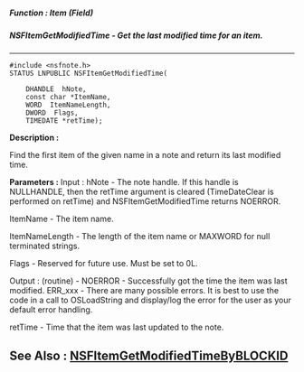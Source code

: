 ##### Function : Item (Field)
##### NSFItemGetModifiedTime - Get the last modified time for an item.
---
```
#include <nsfnote.h>
STATUS LNPUBLIC NSFItemGetModifiedTime(

	DHANDLE  hNote,
	const char *ItemName,
	WORD  ItemNameLength,
	DWORD  Flags,
	TIMEDATE *retTime);
```
**Description :**

Find the first item of the given name in a note and return its last modified 
time.

**Parameters :**
Input :
hNote  -  The note handle.  If this handle is NULLHANDLE, then the retTime argument is cleared (TimeDateClear is performed on retTime) and NSFItemGetModifiedTime returns NOERROR.

ItemName  -  The item name.

ItemNameLength  -  The length of the item name or MAXWORD for null terminated strings.

Flags  -  Reserved for future use.  Must be set to 0L.

Output :
(routine)  -  NOERROR - Successfully got the time the item was last modified.
ERR_xxx - There are many possible errors. It is best to use the code in a call to OSLoadString and display/log the error for the user as your default error handling.


retTime  -  Time that the item was last updated to the note.


**See Also :**
[NSFItemGetModifiedTimeByBLOCKID](/domino-c-api-docs/reference/Func/NSFItemGetModifiedTimeByBLOCKID)
---

